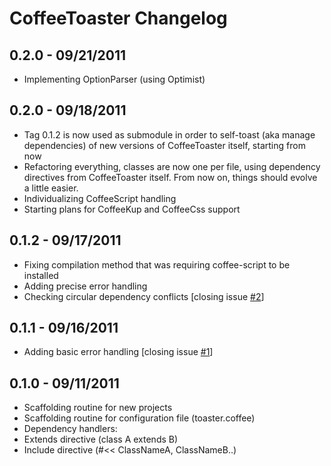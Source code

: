 # CoffeeToaster Changelog

## 0.2.0 - 09/21/2011
 * Implementing OptionParser (using Optimist)

## 0.2.0 - 09/18/2011
 * Tag 0.1.2 is now used as submodule in order to self-toast (aka manage dependencies) of new versions of CoffeeToaster itself, starting from now
 * Refactoring everything, classes are now one per file, using dependency directives from CoffeeToaster itself. From now on, things should evolve a little easier.
 * Individualizing CoffeeScript handling
 * Starting plans for CoffeeKup and CoffeeCss support

## 0.1.2 - 09/17/2011
 * Fixing compilation method that was requiring coffee-script to be installed
 * Adding precise error handling
 * Checking circular dependency conflicts [closing issue [#2](http://github.com/serpentem/coffee-toaster/issues/2)]

## 0.1.1 - 09/16/2011
 * Adding basic error handling [closing issue [#1](http://github.com/serpentem/coffee-toaster/issues/1)]

## 0.1.0 - 09/11/2011
 * Scaffolding routine for new projects
 * Scaffolding routine for configuration file (toaster.coffee)
 * Dependency handlers:
  * Extends directive (class A extends B)
  * Include directive (#<< ClassNameA, ClassNameB..)
